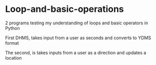 # Loop-and-basic-operations
2 programs testing my understanding of loops and basic operators in Python

First DHMS, takes input from a user as seconds and converts to YDMS format

The second, is takes inputs from a user as a direction and updates a location
